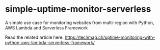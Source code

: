 # simple-uptime-monitor-serverless
A simple use case for monitoring websites from multi-region with Python, AWS Lambda and Serverless Framework

Read the related article here: https://techmag.ch/uptime-monitoring-with-python-aws-lambda-serverless-framework/
